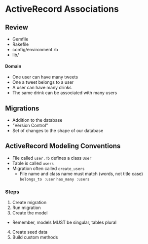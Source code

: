 # ActiveRecord Associations

## Review
- Gemfile
- Rakefile
- config/environment.rb
- lib/

#### Domain
- One user can have many tweets
- One a tweet belongs to a user
- A user can have many drinks
- The same drink can be associated with many users

## Migrations
- Addition to the database
- "Version Control"
- Set of changes to the shape of our database

## ActiveRecord Modeling Conventions
- File called `user.rb` defines a class `User`
- Table is called `users`
- Migration often called `create_users`
  - File name and class name must match (words, not title case)
`belongs_to :user`
`has_many :users`

### Steps
1. Create migration
2. Run migration
3. Create the model
  * Remember, models MUST be singular, tables plural
4. Create seed data
5. Build custom methods
